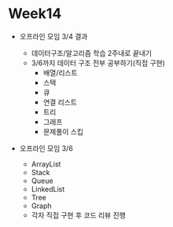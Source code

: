 # Week14

- 오프라인 모임 3/4 결과
  - 데이터구조/알고리즘 학습 2주내로 끝내기
  - 3/6까지 데이터 구조 전부 공부하기(직접 구현)
    - 배열/리스트
    - 스택
    - 큐
    - 연결 리스트
    - 트리
    - 그래프
    - 문제풀이 스킵


- 오프라인 모임 3/6
  - ArrayList
  - Stack
  - Queue
  - LinkedList
  - Tree
  - Graph 
  - 각자 직접 구현 후 코드 리뷰 진행